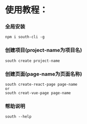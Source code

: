 # 使用教程：
### 全局安装
```
npm i south-cli -g
```

### 创建项目(project-name为项目名)
```
south create project-name
```

### 创建页面(page-name为页面名称)
```
south create-react-page page-name
or
south creat-vue-page page-name
```

### 帮助说明
```
south --help
```